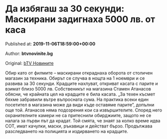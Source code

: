 
# Да избягаш за 30 секунди: Маскирани задигнаха 5000 лв. от каса

Published at: **2019-11-06T18:59:00+00:00**

Author: **btvnovinite.bg**

Original: [bTV Новините](https://btvnovinite.bg/bulgaria/maskirani-zadignaha-blizo-5000-lv-ot-stolichen-magazin-za-tehnika.html)

Обир като от филмите – маскирани откраднаха оборота от столичен магазин за техника.
Обирът се случва в нощта на 1 ноември и се развива за 30 секунди. Крадците нахлуват, откриват касата с парите и взимат близо 5000 лв. Собственикът на магазина Стамен Атанасов обясни, че крайната цел на крадците е била касата.
„За техен късмет бяхме забравили вътре въпросната сума. На практика всеки един посетител в магазина може да види къде оставяме парите”, допълни още той.
Атанасов няма подозрения кои са извършителите.
Според него охранителните камери не са притеснили обирджиите, защото не се налага за първи път да крадат.
Той смята, че знаят за колко време идва СОТ, имат качулки, маски, ръкавици и действат бързо.
Продължава разследването на полицията и издирването на крадците.

